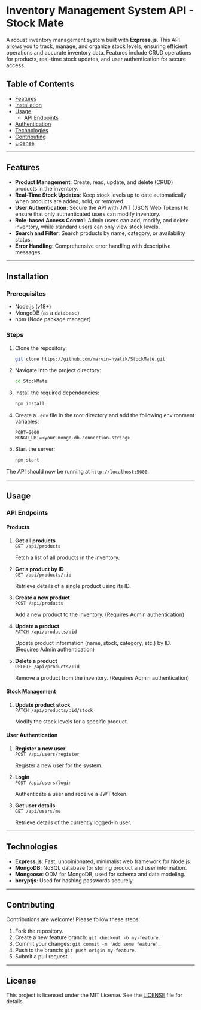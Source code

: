 # Inventory Management System API - Stock Mate

A robust inventory management system built with **Express.js**. This API allows you to track, manage, and organize stock levels, ensuring efficient operations and accurate inventory data. Features include CRUD operations for products, real-time stock updates, and user authentication for secure access.

## Table of Contents

- [Features](#features)
- [Installation](#installation)
- [Usage](#usage)
  - [API Endpoints](#api-endpoints)
- [Authentication](#authentication)
- [Technologies](#technologies)
- [Contributing](#contributing)
- [License](#license)

---

## Features

- **Product Management**: Create, read, update, and delete (CRUD) products in the inventory.
- **Real-Time Stock Updates**: Keep stock levels up to date automatically when products are added, sold, or removed.
- **User Authentication**: Secure the API with JWT (JSON Web Tokens) to ensure that only authenticated users can modify inventory.
- **Role-based Access Control**: Admin users can add, modify, and delete inventory, while standard users can only view stock levels.
- **Search and Filter**: Search products by name, category, or availability status.
- **Error Handling**: Comprehensive error handling with descriptive messages.

---

## Installation

### Prerequisites

- Node.js (v18+)
- MongoDB (as a database)
- npm (Node package manager)

### Steps

1. Clone the repository:

    ```bash
    git clone https://github.com/marvin-nyalik/StockMate.git
    ```

2. Navigate into the project directory:

    ```bash
    cd StockMate
    ```

3. Install the required dependencies:

    ```bash
    npm install
    ```

4. Create a `.env` file in the root directory and add the following environment variables:

    ```
    PORT=5000
    MONGO_URI=<your-mongo-db-connection-string>
    ```

5. Start the server:

    ```bash
    npm start
    ```

The API should now be running at `http://localhost:5000`.

---

## Usage

### API Endpoints

#### Products

1. **Get all products**  
   `GET /api/products`

   Fetch a list of all products in the inventory.

2. **Get a product by ID**  
   `GET /api/products/:id`

   Retrieve details of a single product using its ID.

3. **Create a new product**  
   `POST /api/products`

   Add a new product to the inventory. (Requires Admin authentication)

4. **Update a product**  
   `PATCH /api/products/:id`

   Update product information (name, stock, category, etc.) by ID. (Requires Admin authentication)

5. **Delete a product**  
   `DELETE /api/products/:id`

   Remove a product from the inventory. (Requires Admin authentication)

#### Stock Management

1. **Update product stock**  
   `PATCH /api/products/:id/stock`

   Modify the stock levels for a specific product.

#### User Authentication

1. **Register a new user**  
   `POST /api/users/register`

   Register a new user for the system.

2. **Login**  
   `POST /api/users/login`

   Authenticate a user and receive a JWT token.

3. **Get user details**  
   `GET /api/users/me`

   Retrieve details of the currently logged-in user.

---

## Technologies

- **Express.js**: Fast, unopinionated, minimalist web framework for Node.js.
- **MongoDB**: NoSQL database for storing product and user information.
- **Mongoose**: ODM for MongoDB, used for schema and data modeling.
- **bcryptjs**: Used for hashing passwords securely.

---

## Contributing

Contributions are welcome! Please follow these steps:

1. Fork the repository.
2. Create a new feature branch: `git checkout -b my-feature`.
3. Commit your changes: `git commit -m 'Add some feature'`.
4. Push to the branch: `git push origin my-feature`.
5. Submit a pull request.

---
## License

This project is licensed under the MIT License. See the [LICENSE](LICENSE) file for details.
